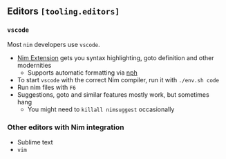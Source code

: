 ## Editors `[tooling.editors]`

### `vscode`

Most `nim` developers use `vscode`.

* [Nim Extension](https://marketplace.visualstudio.com/items?itemName=NimLang.nimlang) gets you syntax highlighting, goto definition and other modernities
  * Supports automatic formatting via [nph](github.com/arnetheduck/nph)
* To start `vscode` with the correct Nim compiler, run it with `./env.sh code`
* Run nim files with `F6`
* Suggestions, goto and similar features mostly work, but sometimes hang
  * You might need to `killall nimsuggest` occasionally

### Other editors with Nim integration

* Sublime text
* `vim`
